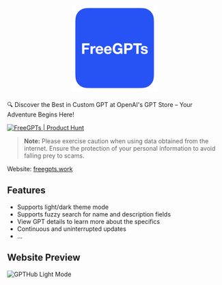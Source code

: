 <h3 align="center">
<img width="200" src="./public/freegpts.png">
</h3>

🔍 Discover the Best in Custom GPT at OpenAI's GPT Store – Your Adventure Begins Here!

<a href="https://www.producthunt.com/posts/freegpts?utm_source=badge-featured&utm_medium=badge&utm_souce=badge-freegpts" target="_blank">
<img src="https://api.producthunt.com/widgets/embed-image/v1/featured.svg?post_id=426274&theme=light" alt="FreeGPTs | Product Hunt"               className="w-[140px]"/></a>

> **Note:**
> Please exercise caution when using data obtained from the internet. Ensure the protection of your personal information to avoid falling prey to scams.

Website: [freegpts.work](https://freegpts.work)

## Features

- Supports light/dark theme mode
- Supports fuzzy search for name and description fields
- View GPT details to learn more about the specifics
- Continuous and uninterrupted updates
- ...

## Website Preview

![GPTHub Light Mode](assets/1.png)
